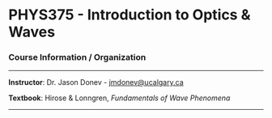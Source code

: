 # PHYS375 - Introduction to Optics & Waves
### Course Information / Organization
***

**Instructor**: Dr. Jason Donev - jmdonev@ucalgary.ca

**Textbook**: Hirose & Lonngren, *Fundamentals of Wave Phenomena*

***

